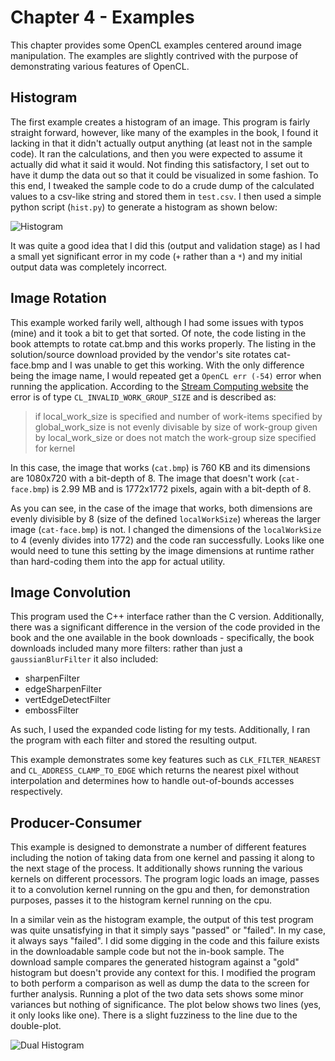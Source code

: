 # Chapter 4 - Examples
This chapter provides some OpenCL examples centered around image manipulation. The examples are slightly 
contrived with the purpose of demonstrating various features of OpenCL.

## Histogram
The first example creates a histogram of an image. This program is fairly straight forward, however, like 
many of the examples in the book, I found it lacking in that it didn't actually output anything (at least not
in the sample code). It ran the calculations, and then you were expected to assume it actually did what it 
said it would. Not finding this satisfactory, I set out to have it dump the data out so that it could 
be visualized in some fashion. To this end, I tweaked the sample code to do a crude
dump of the calculated values to a csv-like string and stored them in `test.csv`. I 
then used a simple python script (`hist.py`) to generate a histogram as shown below:

![Histogram](https://github.com/argodev/books/blob/master/images/hist.png)


It was quite a good idea that I did this (output and validation stage) as I had a small
yet significant error in my code (`+` rather than a `*`) and my initial output data was 
completely incorrect.

## Image Rotation
This example worked farily well, although I had some issues with typos (mine) and it took a bit to get that 
sorted. Of note, the code listing in the book attempts to rotate cat.bmp and this works properly. The listing 
in the solution/source download provided by the vendor's site rotates cat-face.bmp and I was unable to get 
this working. With the only difference being the image name, I would repeated get a `OpenCL err (-54)` error 
when running the application. According to the [Stream Computing website](https://streamcomputing.eu/blog/2013-04-28/opencl-error-codes/) 
the error is of type `CL_INVALID_WORK_GROUP_SIZE` and is described as: 

> if local_work_size is specified and number of work-items specified by 
global_work_size is not evenly divisable by size of work-group given by 
local_work_size or does not match the work-group size specified for kernel

In this case, the image that works (`cat.bmp`) is 760 KB and its dimensions are 
1080x720 with a bit-depth of 8. The image that doesn't work (`cat-face.bmp`) is 
2.99 MB and is 1772x1772 pixels, again with a bit-depth of 8. 

As you can see, in the case of the image that works, both dimensions are evenly 
divisible by 8 (size of the defined `localWorkSize`) whereas the larger image 
(`cat-face.bmp`) is not. I changed the dimensions of the `localWorkSize` to 4 
(evenly divides into 1772) and the code ran successfully. Looks like one would 
need to tune this setting by the image dimensions at runtime rather than hard-coding
them into the app for actual utility.

## Image Convolution
This program used the C++ interface rather than the C version. Additionally, there 
was a significant difference in the version of the code provided in the book and the 
one available in the book downloads - specifically, the book downloads included 
many more filters: rather than just a `gaussianBlurFilter` it also included:

- sharpenFilter
- edgeSharpenFilter
- vertEdgeDetectFilter
- embossFilter

As such, I used the expanded code listing for my tests. Additionally, I ran the 
program with each filter and stored the resulting output.

This example demonstrates some key features such as `CLK_FILTER_NEAREST` and 
`CL_ADDRESS_CLAMP_TO_EDGE` which returns the nearest pixel without interpolation 
and determines how to handle out-of-bounds accesses respectively.

## Producer-Consumer
This example is designed to demonstrate a number of different features including
the notion of taking data from one kernel and passing it along to the next stage 
of the process. It additionally shows running the various kernels on different 
processors. The program logic loads an image, passes it to a convolution kernel 
running on the gpu and then, for demonstration purposes, passes it to the histogram 
kernel running on the cpu.

In a similar vein as the histogram example, the output of this test program was quite 
unsatisfying in that it simply says "passed" or "failed". In my case, it always says 
"failed". I did some digging in the code and this failure exists in the downloadable 
sample code but not the in-book sample. The download sample compares the generated 
histogram against a "gold" histogram but doesn't provide any context for this. I modified
the program to both perform a comparison as well as dump the data to the screen for 
further analysis. Running a plot of the two data sets shows some minor variances but 
nothing of significance. The plot below shows two lines (yes, it only looks like one). 
There is a slight fuzziness to the line due to the double-plot.

![Dual Histogram](https://github.com/argodev/books/blob/master/images/dual_hist.png)


